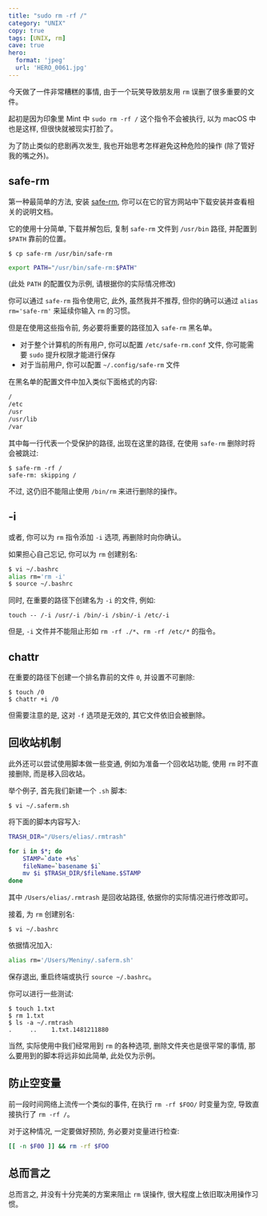 ```yaml
---
title: "sudo rm -rf /"
category: "UNIX"
copy: true
tags: [UNIX, rm]
cave: true
hero:
  format: 'jpeg'
  url: 'HERO_0061.jpg'
---
```

今天做了一件非常糟糕的事情, 由于一个玩笑导致朋友用 `rm` 误删了很多重要的文件。

起初是因为印象里 Mint 中 `sudo rm -rf /` 这个指令不会被执行, 以为 macOS 中也是这样, 但很快就被现实打脸了。

为了防止类似的悲剧再次发生, 我也开始思考怎样避免这种危险的操作 (除了管好我的嘴之外)。

## safe-rm

第一种最简单的方法, 安装 [safe-rm](https://launchpad.net/safe-rm), 你可以在它的官方网站中下载安装并查看相关的说明文档。

它的使用十分简单, 下载并解包后, 复制 `safe-rm` 文件到 `/usr/bin` 路径, 并配置到 `$PATH` 靠前的位置。

```console
$ cp safe-rm /usr/bin/safe-rm
```

```sh
export PATH="/usr/bin/safe-rm:$PATH"
```

(此处 `PATH` 的配置仅为示例, 请根据你的实际情况修改)

你可以通过 `safe-rm` 指令使用它, 此外, 虽然我并不推荐, 但你的确可以通过 `alias rm='safe-rm'` 来延续你输入 `rm` 的习惯。

但是在使用这些指令前, 务必要将重要的路径加入 `safe-rm` 黑名单。

* 对于整个计算机的所有用户, 你可以配置 `/etc/safe-rm.conf` 文件, 你可能需要 `sudo` 提升权限才能进行保存
* 对于当前用户, 你可以配置 `~/.config/safe-rm` 文件

在黑名单的配置文件中加入类似下面格式的内容:

```sh
/
/etc
/usr
/usr/lib
/var
```

其中每一行代表一个受保护的路径, 出现在这里的路径, 在使用 `safe-rm` 删除时将会被跳过:

```console
$ safe-rm -rf /
safe-rm: skipping /
```

不过, 这仍旧不能阻止使用 `/bin/rm` 来进行删除的操作。

## -i

或者, 你可以为 `rm` 指令添加 `-i` 选项, 再删除时向你确认。

如果担心自己忘记, 你可以为 `rm` 创建别名:

```sh
$ vi ~/.bashrc
alias rm='rm -i'
$ source ~/.bashrc
```

同时, 在重要的路径下创建名为 `-i` 的文件, 例如:

```console
touch -- /-i /usr/-i /bin/-i /sbin/-i /etc/-i
```

但是, `-i` 文件并不能阻止形如 `rm -rf ./*`、`rm -rf /etc/*` 的指令。

## chattr

在重要的路径下创建一个排名靠前的文件 `0`, 并设置不可删除:

```console
$ touch /0
$ chattr +i /0
```

但需要注意的是, 这对 `-f` 选项是无效的, 其它文件依旧会被删除。

## 回收站机制

此外还可以尝试使用脚本做一些变通, 例如为准备一个回收站功能, 使用 `rm` 时不直接删除, 而是移入回收站。

举个例子, 首先我们新建一个 `.sh` 脚本:

```console
$ vi ~/.saferm.sh
```

将下面的脚本内容写入:

```sh
TRASH_DIR="/Users/elias/.rmtrash"

for i in $*; do
    STAMP=`date +%s`
    fileName=`basename $i`
    mv $i $TRASH_DIR/$fileName.$STAMP
done
```

其中 `/Users/elias/.rmtrash` 是回收站路径, 依据你的实际情况进行修改即可。

接着, 为 `rm` 创建别名:

```console
$ vi ~/.bashrc
```

依据情况加入:

```sh
alias rm='/Users/Meniny/.saferm.sh'
```

保存退出, 重启终端或执行 `source ~/.bashrc`。

你可以进行一些测试:

```console
$ touch 1.txt
$ rm 1.txt
$ ls -a ~/.rmtrash
.	  ..  	1.txt.1481211880
```

当然, 实际使用中我们经常用到 `rm` 的各种选项, 删除文件夹也是很平常的事情, 那么要用到的脚本将远非如此简单, 此处仅为示例。

## 防止空变量

前一段时间网络上流传一个类似的事件, 在执行 `rm -rf $FOO/` 时变量为空, 导致直接执行了 `rm -rf /`。

对于这种情况, 一定要做好预防, 务必要对变量进行检查:

```sh
[[ -n $F00 ]] && rm -rf $FOO
```

## 总而言之

总而言之, 并没有十分完美的方案来阻止 `rm` 误操作, 很大程度上依旧取决用操作习惯。
